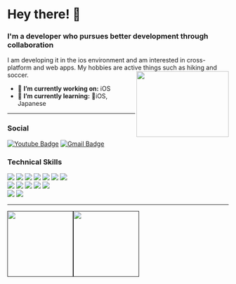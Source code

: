 <h1 align="left"> Hey there! 👋 </h1>
<h3 align="left">  I'm a developer who pursues better development through collaboration </h3>
		I am developing it in the ios environment and am interested in cross-platform and web apps.
My hobbies are active things such as hiking and soccer.	</h4>

<!-- credits for gif https://gph.is/g/ZWg5jr7 -->
<img align="right" height="150" width="210" src="data.gif">

- 🔭 **I’m currently working on:** iOS
- 🌱 **I’m currently learning:** iOS, Japanese

---

<h3 align="left"> Social </h3>

[![Youtube Badge](https://img.shields.io/badge/Youtube-ff0000?style=flat-square&logo=youtube&link=https://www.youtube.com/c/kyleschool)](https://www.youtube.com/channel/UCMtsP094cRERB8dxSdwDvuA)
[![Gmail Badge](https://img.shields.io/badge/Gmail-d14836?style=flat-square&logo=Gmail&logoColor=white&link=mailto:snugyun01@gmail.com)](mailto:khan991117@gmail.com)

<h3 align="left"> Technical Skills </h3>

<p>
  <img src="https://img.shields.io/badge/Code-swift-F05138?style=plat&logo=Swift&logoColor=F05138"/> 
  <img src="https://img.shields.io/badge/Code-python-3776AB?style=plat&logo=python&logoColor=3776AB"/>
  <img src="https://img.shields.io/badge/Code-java-%23ED8B00.svg?style=plat&logo=java-%23ED8B00.svg&logoColor=3776AB"/>
  <img src="https://img.shields.io/badge/Code-javascript-F7DF1E?style=plat&logo=javascript&logoColor=#F7DF1E"/>
  <img src="https://img.shields.io/badge/Code-html5-E34F26?style=plat&logo=html5&logoColor=E34F26"/>
  <img src="https://img.shields.io/badge/Code-arduino-00878F?style=plat&logo=arduino&logoColor=00878F"/>
  <img src="https://img.shields.io/badge/Database-mysql-4479A1.svg?style=plat&logo=mysql&logoColor=4479A1"/> 
	
 </br>

 <img src="https://img.shields.io/badge/Tools-figma-%23F24E1E.svg?style=plat&logo=figma&logoColor=F24E1E"/>
 <img src="https://img.shields.io/badge/Tools-git-F05032?style=plat&logo=git&logoColor=F05032"/>
 <img src="https://img.shields.io/badge/Tools-github-181717?style=plat&logo=github&logoColor=181717"/>
 
 <img src="https://img.shields.io/badge/Tools-pytorch-EE4C2C?style=plat&logo=pytorch&logoColor=EE4C2C"/>
 <img src="https://img.shields.io/badge/Tools-tensorflow-FF6F00?style=plat&logo=tensorflow&logoColor=FF6F00"/>
 </br>
 
 <img src="https://img.shields.io/badge/Tools-aws_amplify-FF9900?style=plat&logo=awsamplify&logoColor=FF9900"/>
 <img src="https://img.shields.io/badge/server-jenkins-D24939?style=plat&logo=jenkins&logoColor=D24939"/>
 </br>
 
</p>

---


<a href=""><img height="150px" src="https://github-readme-stats.vercel.app/api?username=Hashswim&show_icons=true&hide_title=true&hide_border=true&theme=graywhite" /><img height="150px" src="https://github-readme-stats.vercel.app/api/top-langs/?username=Hashswim&show_icons=true&layout=compact&langs_count=6&hide_title=true&hide_border=true&theme=graywhite" /></a>


	
<!--
**Hashswim/Hashswim** is a ✨ _special_ ✨ repository because its `README.md` (this file) appears on your GitHub profile.

Here are some ideas to get you started:

- 🔭 I’m currently working on ...
- 🌱 I’m currently learning ...
- 👯 I’m looking to collaborate on ...
- 🤔 I’m looking for help with ...
- 💬 Ask me about ...
- 📫 How to reach me: ...
- 😄 Pronouns: ...
- ⚡ Fun fact: ...
-->
